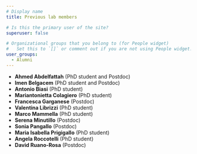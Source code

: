 ```yaml
---
# Display name
title: Previous lab members

# Is this the primary user of the site?
superuser: false

# Organizational groups that you belong to (for People widget)
#   Set this to `[]` or comment out if you are not using People widget.
user_groups:
  - Alumni
---
```


* **Ahmed Abdelfattah** (PhD student and Postdoc)
* **Imen Belgacem** (PhD student and Postdoc)
* **Antonio Biasi** (PhD student)
* **Mariantonietta Colagiero** (PhD student)
* **Francesca Garganese** (Postdoc)
* **Valentina Librizzi** (PhD student)
* **Marco Mammella** (PhD student)
* **Serena Minutillo** (Postdoc)
* **Sonia Pangallo** (Postdoc)
* **Maria Isabella Prigigallo** (PhD student)
* **Angela Roccotelli** (PhD student)
* **David Ruano-Rosa** (Postdoc)


